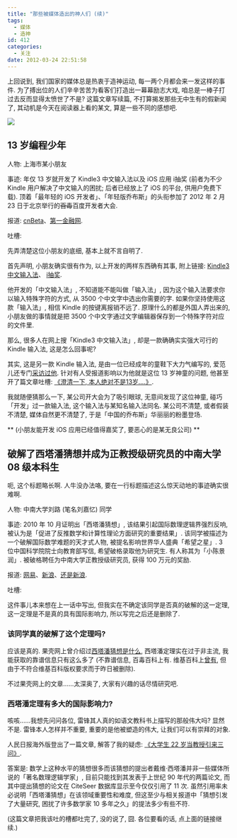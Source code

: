 ```yaml
---
title: "那些被媒体造出的神人们 (续)"
tags:
  - 媒体
  - 造神
id: 412
categories:
  - 关注
date: 2012-03-24 22:51:58
---
```


上回说到, 我们国家的媒体总是热衷于造神运动, 每一两个月都会来一发这样的事件. 为了搏出位的人们辛辛苦苦为看客们打造出一幕幕励志大戏, 咱总是一棒子打过去反而显得太愤世了不是? 这篇文章写续篇, 不打算揭发那些无中生有的假新闻了, 其动机是今天在阅读器上看的某文, 算是一些不同的感想吧.

[![](//img.beamnote.com/2012/apotheosis2.jpg)](//img.beamnote.com/2012/apotheosis2.jpg)<!-- more -->

## 13 岁编程少年

人物: 上海市某小朋友

事迹: 年仅 13 岁就开发了 Kindle3 中文输入法以及 iOS 应用 i抽奖 (前者为不少 Kindle 用户解决了中文输入的困扰; 后者已经放上了 iOS 的平台, 供用户免费下载). 顶着「最年轻的 iOS 开发者」、「年轻版乔布斯」的头衔参加了 2012 年 2 月 23 日于北京举行的<del datetime="2012-03-24T13:16:45+00:00">百毒</del>百度开发者大会.

报道: [cnBeta](http://www.cnbeta.com/articles/178874.htm)、[第一金融网](http://www.afinance.cn/lc/czrs/zczh/201203/433898.html).

吐槽:

先弄清楚这位小朋友的底细, 基本上就不言自明了.

首先声明, 小朋友确实很有作为, 以上开发的两样东西确有其事, 附上链接: [Kindle3 中文输入法](http://blog.sina.com.cn/s/blog_60d8ab930100oieb.html)、 [i抽奖](http://itunes.apple.com/us/app/i-chou-jiang/id496851579).

他开发的「中文输入法」, 不知道能不能叫做「输入法」, 因为这个输入法要求你以输入特殊字符的方式, 从 3500 个中文字中选出你需要的字. 如果你坚持使用这款「输入法」, 相信 Kindle 的按键离报销不远了. 原理什么的都是外国人弄出来的, 小朋友做的事情就是把 3500 个中文字通过文字编辑器保存到一个特殊字符对应的文件里.

那么, 很多人在网上搜「Kindle3 中文输入法」, 却是一款确确实实强大可行的 Kindle 输入法, 这是怎么回事呢?

其实, 这是另一款 Kindle 输入法, 是由一位已经成年的童鞋下大力气编写的, 爱范儿还专门[采访过他](http://www.ifanr.com/48929). 针对有人受报道影响以为他就是这位 13 岁神童的问题, 他甚至开了篇文章吐槽: [《澄清一下, 本人绝对不是13岁....》](http://hi.baidu.com/canbefound/blog/item/659bd3b289c6874b08230258.html).

我就随便猜那么一下, 某公司开大会为了吸引眼球, 无意间发现了这位神童, 碰巧「开发」过一款输入法, 这个输入法与某知名输入法同名. 某公司不清楚, 或者假装不清楚, 媒体自然更不清楚了, 于是「中国的乔布斯」华丽丽的粉墨登场.

** (小朋友能开发 iOS 应用已经值得嘉奖了, 要恶心的是某无良公司) **

## 破解了西塔潘猜想并成为正教授级研究员的中南大学 08 级本科生

呃, 这个标题略长啊. 人牛没办法咯, 要在一行标题描述这么惊天动地的事迹确实很难啊.

人物: 中南大学刘路 (笔名刘嘉忆) 同学

事迹: 2010 年 10 月证明出「西塔潘猜想」, 该结果引起国际数理逻辑界强烈反响, 被认为是「促进了反推数学和计算性理论方面研究的重要结果」. 该同学被描述为一个破解国际数学难题的天才式人物, 被提名影响世界华人盛典「希望之星」. 3 位中国科学院院士向教育部写信, 希望破格录取他为研究生. 有人称其为「小陈景润」. 被破格聘任为中南大学正教授级研究员, 获得 100 万元的奖励.

报道: [网易](http://news.163.com/12/0321/15/7T4MHLAK00014AEE.html)、[新浪](http://tech.sina.com.cn/d/2012-03-21/10536859540.shtml)、[还是新浪](http://edu.sina.com.cn/a/2012-03-22/1341213513.shtml).

吐槽:

这件事儿本来想在上一话中写出, 但我实在不确定该同学是否真的破解的这一定理, 这一定理是不是真的具有国际影响力, 所以写完之后还是删除了.

### 该同学真的破解了这个定理吗?

应该是真的. 果壳网上曾介绍过[西塔潘猜想是什么](http://www.guokr.com/article/67412/), 西塔潘定理实在过于非主流, 我能获取的靠谱信息只有这么多了 (不靠谱信息, 百毒百科上有. 维基百科上[曾有](http://zh.wikipedia.org/wiki/%E8%A5%BF%E5%A1%94%E6%BD%98%E7%8C%9C%E6%83%B3), 但由于不符合维基百科版权要求而于昨日被删除).

不过果壳网上的文章……太深奥了, 大家有兴趣的话尽情研究吧.

### 西塔潘定理有多大的国际影响力?

咳咳……我想先问问各位, 雷锋其人真的如语文教科书上描写的那般伟大吗? 显然不是. 雷锋本人怎样并不重要, 重要的是他被塑造的伟大, 让我们可以有崇拜的对象.

人民日报海外版登出了一篇文章, 解答了我的疑虑: [《大学生 22 岁当教授引来三问》](http://politics.people.com.cn/GB/1026/17476795.html).

答案是: 数学上这种水平的猜想很多而该猜想的提出者戴维·西塔潘并非一些媒体所说的「著名数理逻辑学家」, 目前只能找到其发表于上世纪 90 年代的两篇论文, 而其中提出猜想的论文在 CiteSeer 数据库显示至今仅仅引用了 11 次. 虽然引用率未必说明「西塔潘猜想」在该领域重要性和难度, 但这至少与相关报道中「猜想引发了大量研究, 困扰了许多数学家 10 多年之久」的提法多少有些不符.

 (这篇文章把我该吐的槽都吐完了, 没的说了, 囧. 各位要看的话, 点上面的链接继续.)
